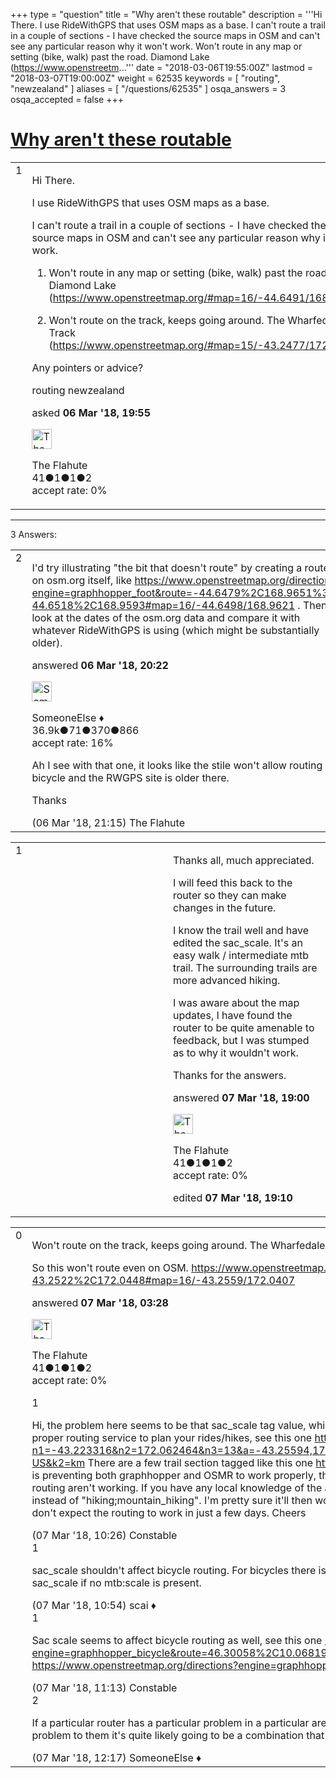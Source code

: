 +++
type = "question"
title = "Why aren&#x27;t these routable"
description = '''Hi There. I use RideWithGPS that uses OSM maps as a base. I can&#x27;t route a trail in a couple of sections - I have checked the source maps in OSM and can&#x27;t see any particular reason why it won&#x27;t work.   Won&#x27;t route in any map or setting (bike, walk) past the road. Diamond Lake (https://www.openstreetm...'''
date = "2018-03-06T19:55:00Z"
lastmod = "2018-03-07T19:00:00Z"
weight = 62535
keywords = [ "routing", "newzealand" ]
aliases = [ "/questions/62535" ]
osqa_answers = 3
osqa_accepted = false
+++

<div class="headNormal">

# [Why aren't these routable](/questions/62535/why-arent-these-routable)

</div>

<div id="main-body">

<div id="askform">

<table id="question-table" style="width:100%;">
<colgroup>
<col style="width: 50%" />
<col style="width: 50%" />
</colgroup>
<tbody>
<tr>
<td style="width: 30px; vertical-align: top"><div class="vote-buttons">
<span id="post-62535-upvote" class="ajax-command post-vote up" rel="nofollow" title="I like this post (click again to cancel)"> </span>
<div id="post-62535-score" class="post-score" title="current number of votes">
1
</div>
<span id="post-62535-downvote" class="ajax-command post-vote down" rel="nofollow" title="I dont like this post (click again to cancel)"> </span> <span id="favorite-mark" class="ajax-command favorite-mark" rel="nofollow" title="mark/unmark this question as favorite (click again to cancel)"> </span>
<div id="favorite-count" class="favorite-count">
&#10;</div>
</div></td>
<td><div id="item-right">
<div class="question-body">
<p>Hi There.</p>
<p>I use RideWithGPS that uses OSM maps as a base.</p>
<p>I can't route a trail in a couple of sections - I have checked the source maps in OSM and can't see any particular reason why it won't work.</p>
<ol>
<li><p>Won't route in any map or setting (bike, walk) past the road. Diamond Lake (<a href="https://www.openstreetmap.org/#map=16/-44.6491/168.9595)">https://www.openstreetmap.org/#map=16/-44.6491/168.9595)</a></p></li>
<li><p>Won't route on the track, keeps going around. The Wharfedale Track (<a href="https://www.openstreetmap.org/#map=15/-43.2477/172.0478)">https://www.openstreetmap.org/#map=15/-43.2477/172.0478)</a></p></li>
</ol>
<p>Any pointers or advice?</p>
</div>
<div id="question-tags" class="tags-container tags">
<span class="post-tag tag-link-routing" rel="tag" title="see questions tagged &#39;routing&#39;">routing</span> <span class="post-tag tag-link-newzealand" rel="tag" title="see questions tagged &#39;newzealand&#39;">newzealand</span>
</div>
<div id="question-controls" class="post-controls">
&#10;</div>
<div class="post-update-info-container">
<div class="post-update-info post-update-info-user">
<p>asked <strong>06 Mar '18, 19:55</strong></p>
<img src="https://secure.gravatar.com/avatar/a96baca48b30b8888485cf50a9b11c48?s=32&amp;d=identicon&amp;r=g" class="gravatar" width="32" height="32" alt="The%20Flahute&#39;s gravatar image" />
<p><span>The Flahute</span><br />
<span class="score" title="41 reputation points">41</span><span title="1 badges"><span class="badge1">●</span><span class="badgecount">1</span></span><span title="1 badges"><span class="silver">●</span><span class="badgecount">1</span></span><span title="2 badges"><span class="bronze">●</span><span class="badgecount">2</span></span><br />
<span class="accept_rate" title="Rate of the user&#39;s accepted answers">accept rate:</span> <span title="The Flahute has no accepted answers">0%</span></p>
</div>
</div>
<div id="comments-container-62535" class="comments-container">
&#10;</div>
<div id="comment-tools-62535" class="comment-tools">
&#10;</div>
<div class="clear">
&#10;</div>
<div id="comment-62535-form-container" class="comment-form-container">
&#10;</div>
<div class="clear">
&#10;</div>
</div></td>
</tr>
</tbody>
</table>

------------------------------------------------------------------------

<div class="tabBar">

<span id="sort-top"></span>

<div class="headQuestions">

3 Answers:

</div>

</div>

<span id="62537"></span>

<div id="answer-container-62537" class="answer">

<table style="width:100%;">
<colgroup>
<col style="width: 50%" />
<col style="width: 50%" />
</colgroup>
<tbody>
<tr>
<td style="width: 30px; vertical-align: top"><div class="vote-buttons">
<span id="post-62537-upvote" class="ajax-command post-vote up" rel="nofollow" title="I like this post (click again to cancel)"> </span>
<div id="post-62537-score" class="post-score" title="current number of votes">
2
</div>
<span id="post-62537-downvote" class="ajax-command post-vote down" rel="nofollow" title="I dont like this post (click again to cancel)"> </span>
</div></td>
<td><div class="item-right">
<div class="answer-body">
<p>I'd try illustrating "the bit that doesn't route" by creating a route on osm.org itself, like <a href="https://www.openstreetmap.org/directions?engine=graphhopper_foot&amp;route=-44.6479%2C168.9651%3B-44.6518%2C168.9593#map=16/-44.6498/168.9621">https://www.openstreetmap.org/directions?engine=graphhopper_foot&amp;route=-44.6479%2C168.9651%3B-44.6518%2C168.9593#map=16/-44.6498/168.9621</a> . Then look at the dates of the osm.org data and compare it with whatever RideWithGPS is using (which might be substantially older).</p>
</div>
<div class="answer-controls post-controls">
&#10;</div>
<div class="post-update-info-container">
<div class="post-update-info post-update-info-user">
<p>answered <strong>06 Mar '18, 20:22</strong></p>
<img src="https://secure.gravatar.com/avatar/0bf1aa22f7f5e045b0eb8beb79fe7907?s=32&amp;d=identicon&amp;r=g" class="gravatar" width="32" height="32" alt="SomeoneElse&#39;s gravatar image" />
<p><span>SomeoneElse ♦</span><br />
<span class="score" title="36866 reputation points"><span>36.9k</span></span><span title="71 badges"><span class="badge1">●</span><span class="badgecount">71</span></span><span title="370 badges"><span class="silver">●</span><span class="badgecount">370</span></span><span title="866 badges"><span class="bronze">●</span><span class="badgecount">866</span></span><br />
<span class="accept_rate" title="Rate of the user&#39;s accepted answers">accept rate:</span> <span title="SomeoneElse has 228 accepted answers">16%</span></p>
</div>
</div>
<div id="comments-container-62537" class="comments-container">
<span id="62538"></span>
<div id="comment-62538" class="comment">
<div id="post-62538-score" class="comment-score">
&#10;</div>
<div class="comment-text">
<p>Ah I see with that one, it looks like the stile won't allow routing by bicycle and the RWGPS site is older there.</p>
<p>Thanks</p>
</div>
<div id="comment-62538-info" class="comment-info">
<span class="comment-age">(06 Mar '18, 21:15)</span> <span class="comment-user userinfo">The Flahute</span>
</div>
</div>
</div>
<div id="comment-tools-62537" class="comment-tools">
&#10;</div>
<div class="clear">
&#10;</div>
<div id="comment-62537-form-container" class="comment-form-container">
&#10;</div>
<div class="clear">
&#10;</div>
</div></td>
</tr>
</tbody>
</table>

</div>

<span id="62556"></span>

<div id="answer-container-62556" class="answer answered-by-owner">

<table style="width:100%;">
<colgroup>
<col style="width: 50%" />
<col style="width: 50%" />
</colgroup>
<tbody>
<tr>
<td style="width: 30px; vertical-align: top"><div class="vote-buttons">
<span id="post-62556-upvote" class="ajax-command post-vote up" rel="nofollow" title="I like this post (click again to cancel)"> </span>
<div id="post-62556-score" class="post-score" title="current number of votes">
1
</div>
<span id="post-62556-downvote" class="ajax-command post-vote down" rel="nofollow" title="I dont like this post (click again to cancel)"> </span>
</div></td>
<td><div class="item-right">
<div class="answer-body">
<p>Thanks all, much appreciated.</p>
<p>I will feed this back to the router so they can make changes in the future.</p>
<p>I know the trail well and have edited the sac_scale. It's an easy walk / intermediate mtb trail. The surrounding trails are more advanced hiking.</p>
<p>I was aware about the map updates, I have found the router to be quite amenable to feedback, but I was stumped as to why it wouldn't work.</p>
<p>Thanks for the answers.</p>
</div>
<div class="answer-controls post-controls">
&#10;</div>
<div class="post-update-info-container">
<div class="post-update-info post-update-info-user">
<p>answered <strong>07 Mar '18, 19:00</strong></p>
<img src="https://secure.gravatar.com/avatar/a96baca48b30b8888485cf50a9b11c48?s=32&amp;d=identicon&amp;r=g" class="gravatar" width="32" height="32" alt="The%20Flahute&#39;s gravatar image" />
<p><span>The Flahute</span><br />
<span class="score" title="41 reputation points">41</span><span title="1 badges"><span class="badge1">●</span><span class="badgecount">1</span></span><span title="1 badges"><span class="silver">●</span><span class="badgecount">1</span></span><span title="2 badges"><span class="bronze">●</span><span class="badgecount">2</span></span><br />
<span class="accept_rate" title="Rate of the user&#39;s accepted answers">accept rate:</span> <span title="The Flahute has no accepted answers">0%</span></p>
</div>
<div class="post-update-info post-update-info-edited">
<p><span> edited <strong>07 Mar '18, 19:10</strong> </span></p>
</div>
</div>
<div id="comments-container-62556" class="comments-container">
&#10;</div>
<div id="comment-tools-62556" class="comment-tools">
&#10;</div>
<div class="clear">
&#10;</div>
<div id="comment-62556-form-container" class="comment-form-container">
&#10;</div>
<div class="clear">
&#10;</div>
</div></td>
</tr>
</tbody>
</table>

</div>

<span id="62540"></span>

<div id="answer-container-62540" class="answer answered-by-owner">

<table style="width:100%;">
<colgroup>
<col style="width: 50%" />
<col style="width: 50%" />
</colgroup>
<tbody>
<tr>
<td style="width: 30px; vertical-align: top"><div class="vote-buttons">
<span id="post-62540-upvote" class="ajax-command post-vote up" rel="nofollow" title="I like this post (click again to cancel)"> </span>
<div id="post-62540-score" class="post-score" title="current number of votes">
0
</div>
<span id="post-62540-downvote" class="ajax-command post-vote down" rel="nofollow" title="I dont like this post (click again to cancel)"> </span>
</div></td>
<td><div class="item-right">
<div class="answer-body">
<p>Won't route on the track, keeps going around. The Wharfedale Track (<a href="https://www.openstreetmap.org/#map=15/-43.2477/172.0478)">https://www.openstreetmap.org/#map=15/-43.2477/172.0478)</a></p>
<p>So this won't route even on OSM. <a href="https://www.openstreetmap.org/directions?engine=graphhopper_bicycle&amp;route=-43.2565%2C172.0407%3B-43.2522%2C172.0448#map=16/-43.2559/172.0407">https://www.openstreetmap.org/directions?engine=graphhopper_bicycle&amp;route=-43.2565%2C172.0407%3B-43.2522%2C172.0448#map=16/-43.2559/172.0407</a></p>
</div>
<div class="answer-controls post-controls">
&#10;</div>
<div class="post-update-info-container">
<div class="post-update-info post-update-info-user">
<p>answered <strong>07 Mar '18, 03:28</strong></p>
<img src="https://secure.gravatar.com/avatar/a96baca48b30b8888485cf50a9b11c48?s=32&amp;d=identicon&amp;r=g" class="gravatar" width="32" height="32" alt="The%20Flahute&#39;s gravatar image" />
<p><span>The Flahute</span><br />
<span class="score" title="41 reputation points">41</span><span title="1 badges"><span class="badge1">●</span><span class="badgecount">1</span></span><span title="1 badges"><span class="silver">●</span><span class="badgecount">1</span></span><span title="2 badges"><span class="bronze">●</span><span class="badgecount">2</span></span><br />
<span class="accept_rate" title="Rate of the user&#39;s accepted answers">accept rate:</span> <span title="The Flahute has no accepted answers">0%</span></p>
</div>
</div>
<div id="comments-container-62540" class="comments-container">
<span id="62543"></span>
<div id="comment-62543" class="comment">
<div id="post-62543-score" class="comment-score">
1
</div>
<div class="comment-text">
<p>Hi, the problem here seems to be that sac_scale tag value, which is not well recognized by the routing services. First thing first, I'd like to suggest to you to use a proper routing service to plan your rides/hikes, see this one <a href="https://maps.openrouteservice.org/directions?n1=-43.223316&amp;n2=172.062464&amp;n3=13&amp;a=-43.25594,172.040963,-43.231634,172.034526,-43.198387,172.040148&amp;b=2b&amp;c=0&amp;g1=-1&amp;g2=0&amp;k1=en-US&amp;k2=km">https://maps.openrouteservice.org/directions?n1=-43.223316&amp;n2=172.062464&amp;n3=13&amp;a=-43.25594,172.040963,-43.231634,172.034526,-43.198387,172.040148&amp;b=2b&amp;c=0&amp;g1=-1&amp;g2=0&amp;k1=en-US&amp;k2=km</a> There are a few trail section tagged like this one <a href="https://www.openstreetmap.org/way/43666722,">https://www.openstreetmap.org/way/43666722,</a> with sac_scale=hiking;mountain_hiking tag, this one is preventing both graphhopper and OSMR to work properly, the only one working is the "hiking" routing, while both "walking", "mountain bike" and normal bicycle routing aren't working. If you have any local knowledge of the area you might want to update that sac_scale tag for those trail sections and leave just one value instead of "hiking;mountain_hiking". I'm pretty sure it'll then work as expected. Also keep in mind that routing services update their map once per month or so, so don't expect the routing to work in just a few days. Cheers</p>
</div>
<div id="comment-62543-info" class="comment-info">
<span class="comment-age">(07 Mar '18, 10:26)</span> <span class="comment-user userinfo">Constable</span>
</div>
</div>
<span id="62544"></span>
<div id="comment-62544" class="comment">
<div id="post-62544-score" class="comment-score">
1
</div>
<div class="comment-text">
<p>sac_scale shouldn't affect bicycle routing. For bicycles there is <a href="https://wiki.openstreetmap.org/wiki/Key:mtb:scale">mtb:scale</a> which isn't present here. Although I'm unsure if GraphHopper or OSRM have a fallback to sac_scale if no mtb:scale is present.</p>
</div>
<div id="comment-62544-info" class="comment-info">
<span class="comment-age">(07 Mar '18, 10:54)</span> <span class="comment-user userinfo">scai ♦</span>
</div>
</div>
<span id="62546"></span>
<div id="comment-62546" class="comment">
<div id="post-62546-score" class="comment-score">
1
</div>
<div class="comment-text">
<p>Sac scale seems to affect bicycle routing as well, see this one <a href="https://www.openstreetmap.org/directions?engine=graphhopper_bicycle&amp;route=46.30058%2C10.06819%3B46.29851%2C10.07173#map=17/46.30114/10.06949">https://www.openstreetmap.org/directions?engine=graphhopper_bicycle&amp;route=46.30058%2C10.06819%3B46.29851%2C10.07173#map=17/46.30114/10.06949</a> compared with this other one <a href="https://www.openstreetmap.org/directions?engine=graphhopper_bicycle&amp;route=46.30225%2C10.07301%3B46.30148%2C10.07297">https://www.openstreetmap.org/directions?engine=graphhopper_bicycle&amp;route=46.30225%2C10.07301%3B46.30148%2C10.07297</a></p>
</div>
<div id="comment-62546-info" class="comment-info">
<span class="comment-age">(07 Mar '18, 11:13)</span> <span class="comment-user userinfo">Constable</span>
</div>
</div>
<span id="62547"></span>
<div id="comment-62547" class="comment">
<div id="post-62547-score" class="comment-score">
2
</div>
<div class="comment-text">
<p>If a particular router has a particular problem in a particular area I'd definitely feed that information back to whoever maintains the router. If you explain the problem to them it's quite likely going to be a combination that they've just never thought of.</p>
</div>
<div id="comment-62547-info" class="comment-info">
<span class="comment-age">(07 Mar '18, 12:17)</span> <span class="comment-user userinfo">SomeoneElse ♦</span>
</div>
</div>
</div>
<div id="comment-tools-62540" class="comment-tools">
&#10;</div>
<div class="clear">
&#10;</div>
<div id="comment-62540-form-container" class="comment-form-container">
&#10;</div>
<div class="clear">
&#10;</div>
</div></td>
</tr>
</tbody>
</table>

</div>

<div class="paginator-container-left">

</div>

</div>

</div>

